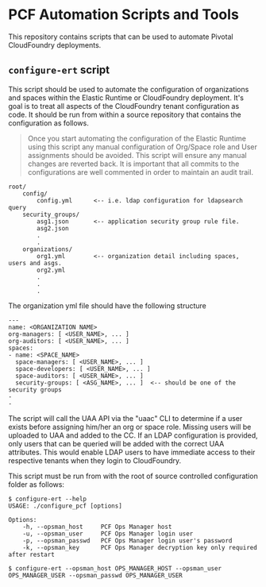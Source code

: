 # PCF Automation Scripts and Tools

This repository contains scripts that can be used to automate Pivotal CloudFoundry deployments.

## ```configure-ert``` script

This script should be used to automate the configuration of organizations and spaces within the Elastic Runtime or CloudFoundry deployment. It's goal is to treat all aspects of the CloudFoundry tenant configuration as code. It should be run from within a source repository that contains the configuration as follows.

> Once you start automating the configuration of the Elastic Runtime using this script any manual configuration of Org/Space role and User assignments should be avoided. This script will ensure any manual changes are reverted back. It is important that all commits to the configurations are well commented in order to maintain an audit trail.

```
root/
    config/
        config.yml      <-- i.e. ldap configuration for ldapsearch query
    security_groups/
        asg1.json       <-- application security group rule file.
        asg2.json
        .
        .
    organizations/
        org1.yml        <-- organization detail including spaces, users and asgs.
        org2.yml
        .
        .
        .
```

The organization yml file should have the following structure

```
---
name: <ORGANIZATION NAME>
org-managers: [ <USER_NAME>, ... ]
org-auditors: [ <USER_NAME>, ... ]
spaces:
- name: <SPACE_NAME>
  space-managers: [ <USER_NAME>, ... ]
  space-developers: [ <USER_NAME>, ... ]
  space-auditors: [ <USER_NAME>, ... ]
  security-groups: [ <ASG_NAME>, ... ]  <-- should be one of the security groups
-
-
```

The script will call the UAA API via the "uaac" CLI to determine if a user exists before assigning him/her an org or space role. Missing users will be uploaded to UAA and added to the CC. If an LDAP configuration is provided, only users that can be queried will be added with the correct UAA attributes. This would enable LDAP users to have immediate access to their respective tenants when they login to CloudFoundry.

This script must be run from with the root of source controlled configuration folder as follows:

```
$ configure-ert --help
USAGE: ./configure_pcf [options]

Options:
    -h, --opsman_host     PCF Ops Manager host
    -u, --opsman_user     PCF Ops Manager login user
    -p, --opsman_passwd   PCF Ops Manager login user's password
    -k, --opsman_key      PCF Ops Manager decryption key only required after restart

$ configure-ert --opsman_host OPS_MANAGER_HOST --opsman_user OPS_MANAGER_USER --opsman_passwd OPS_MANAGER_USER
```
